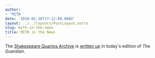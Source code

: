 ```yaml
---
author:
- 'MITH '
date: '2010-01-26T17:12:00.000Z'
layout: ../../layouts/PostLayout.astro
slug: mith-in-the-news
title: MITH in the News
---
```


The [Shakespeare Quartos Archive](http://www.quartos.org) is [written up](http://www.guardian.co.uk/education/2010/jan/26/shakespeare-online-digital-archive) in today's edition of _The Guardian_.